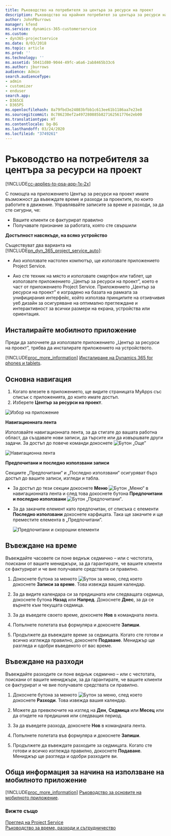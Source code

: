```yaml
---
title: Ръководство на потребителя за центъра за ресурси на проект
description: Ръководство на крайния потребител за центъра за ресурси на проект за Project Service
author: JohnPBurrows
manager: kfend
ms.service: dynamics-365-customerservice
ms.custom:
- dyn365-projectservice
ms.date: 8/03/2018
ms.topic: article
ms.prod: ''
ms.technology: ''
ms.assetid: 50411d80-9044-49fc-a6a6-2ab8465b33c6
ms.author: jburrows
audience: Admin
search.audienceType:
- admin
- customizer
- enduser
search.app:
- D365CE
- D365PS
ms.openlocfilehash: 8a79fbd3e24083bfbb1c613ee61b1186aa7e23e8
ms.sourcegitcommit: 8c786230ef2a497280885b827162561776e2eb00
ms.translationtype: HT
ms.contentlocale: bg-BG
ms.lasthandoff: 03/24/2020
ms.locfileid: "3749261"
---
```

# <a name="user-guide-for-project-resource-hub"></a>Ръководство на потребителя за центъра за ресурси на проект

[!INCLUDE[cc-applies-to-psa-app-1x-2x](../includes/cc-applies-to-psa-app-1x-2x.md)]

С помощта на приложението Център за ресурси на проект имате възможност да въвеждате време и разходи за проектите, по които работите в движение. Управлявайте записите за време и разходи, за да сте сигурни, че:

- Вашите клиенти се фактурират правилно
- Получавате признание за работата, която сте свършили

**Достъпност навсякъде, на всяко устройство**

Съществуват два варианта на [!INCLUDE[pn_dyn_365_project_service_auto](../includes/pn-dyn-365-project-service-auto.md)]: 

- Ако използвате настолен компютър, ще използвате приложението Project Service. 

- Ако сте техник на място и използвате смартфон или таблет, ще използвате приложението „Център за ресурси на проект”, което е част от приложението Project Service. Приложението „Център за ресурси на проект” е изградено на базата на рамката за унифицирания интерфейс, който използва принципите на отзивчивия уеб дизайн за осигуряване на оптимално преглеждане и интерактивност за всички размери на екрана, устройства или ориентация. 


## <a name="install-the-mobile-app"></a>Инсталирайте мобилното приложение
Преди да започнете да използвате приложението „Център за ресурси на проект”, трябва да инсталирате приложението на устройството. 

[!INCLUDE[proc_more_information](../includes/proc-more-information.md)] [Инсталиране на Dynamics 365 for phones и tablets](../mobile-app/install-dynamics-365-for-phones-and-tablets.md).

## <a name="basic-navigation"></a>Основна навигация
1.  Когато влезете в приложението, ще видите страницата MyApps със списък с приложенията, до които имате достъп. 
2.  Изберете **Център за ресурси на проект**.

![Избор на приложение](media/chooseApp_1.png "Избор на приложение")

**Навигационната лента**

Използвайте навигационната лента, за да стигате до вашата работна област, да създавате нови записи, да търсите или да извършвате други задачи. За достъп до повече команди докоснете ![Бутон „Още”](media/MoreButton.png "Бутон „Повече”")

![Навигационна лента](media/NavBar_2.png "Лента за навигация")

**Предпочитани и последно използвани записи**

Секциите „Предпочитани“ и „Последно използвани“ осигуряват бърз достъп до вашите записи, изгледи и табла. 

- За достъп до тези секции докоснете **Меню** ![Бутон „Меню“](media/MenuButton.png "Бутон за меню") в навигационната лента и след това докоснете бутона **Предпочитани и последно използвани** ![Бутон „Предпочитани“](media/FavButton.png "Бутон за предпочитани").

- За да закачите елемент като предпочитан, от списъка с елементи **Последно използвани** докоснете карфицата. Така ще закачите и ще преместите елемента в „Предпочитани”.

  ![Предпочитани и скорошни елементи](media/Favs_3.png "Предпочитани и скорошни елементи")
 
## <a name="enter-time"></a>Въвеждане на време
Въвеждайте часовете си поне веднъж седмично – или с честотата, поискани от вашите мениджъри, за да гарантирате, че вашите клиенти се фактурират и че вие получавате средствата си правилно.

1. Докоснете бутона за менюто ![Бутон за меню](media/MenuButton.png "Бутон за меню"), след което докоснете **Записи за време**. Това извежда вашия календар.

2. За да видите календара си за предишната или следващата седмица, докоснете бутона **Назад** или **Напред**. Докоснете **Днес**, за да се върнете към текущата седмица.

3. За да въведете своето време, докоснете **Нов** в командната лента. 

4. Попълнете полетата във формуляра и докоснете **Запиши**.

5. Продължете да въвеждате време за седмицата. Когато сте готови и всичко изглежда правилно, докоснете **Подаване**. Мениджър ще разгледа и одобри въведеното от вас време.

## <a name="enter-expenses"></a>Въвеждане на разходи 
Въвеждайте разходите си поне веднъж седмично – или с честотата, поискани от вашите мениджъри, за да гарантирате, че вашите клиенти се фактурират и че вие получавате средствата си правилно.

1. Докоснете бутона за менюто ![Бутон за меню](media/MenuButton.png "Бутон за меню"), след което докоснете **Разходи**. Това извежда вашия календар.

2. Можете да превключите на изглед на **Ден**, **Седмица** или **Месец** или да отидете на предишния или следващия период. 

3. За да въведете разхода, докоснете **Нов** в командната лента. 

4. Попълнете полетата във формуляра и докоснете **Запиши**.

5. Продължете да въвеждате разходите за седмицата. Когато сте готови и всичко изглежда правилно, докоснете **Подаване**. Мениджър ще разгледа и одобри разходите ви.

## <a name="general-information-on-how-to-use-the-mobile-app"></a>Обща информация за начина на използване на мобилното приложение 
[!INCLUDE[proc_more_information](../includes/proc-more-information.md)] [Ръководство за основите на мобилното приложение](../mobile-app/dynamics-365-phones-tablets-users-guide.md).

### <a name="see-also"></a>Вижте също  
 [Преглед на Project Service](../project-service/overview.md)   
 [Ръководство за време, разходи и сътрудничество](../project-service/time-expense-collaboration-guide.md)   
 
